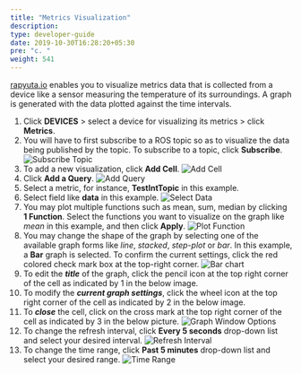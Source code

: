 ```yaml
---
title: "Metrics Visualization"
description:
type: developer-guide
date: 2019-10-30T16:28:20+05:30
pre: "c. "
weight: 541
---
```

[rapyuta.io](https://console.rapyuta.io) enables you to visualize metrics data that is
collected from a device like a sensor measuring the temperature of its surroundings.
A graph is generated with the data plotted against the time intervals.

1. Click **DEVICES** > select a device for visualizing its metrics > click **Metrics**.
2. You will have to first subscribe to a ROS topic so as to visualize the data being published by the topic. To subscribe to a topic, click **Subscribe**.
![Subscribe Topic](/images/getting-started/collect-visualise-metrics/subscribe-sys-metrics.png?classes=border,shadow&width=40pc)
3. To add a new visualization, click **Add Cell**.
![Add Cell](/images/getting-started/add-cell.png?classes=border,shadow&width=70pc)
4. Click **Add a Query**.
![Add Query](/images/getting-started/add-query.png?classes=border,shadow&width=70pc)
5. Select a metric, for instance, **TestIntTopic** in this example.
6. Select field like **data** in this example.
![Select Data](/images/getting-started/select-field-data.png?classes=border,shadow&width=70pc)
7. You may plot multiple functions such as mean, sum, median by clicking **1 Function**. Select the functions you want to visualize on the graph like *mean* in this example, and then click **Apply**.
![Plot Function](/images/getting-started/function.png?classes=border,shadow&width=70pc)
8. You may change the shape of the graph by selecting one of the available graph forms like *line*, *stacked*, *step-plot* or *bar*. In this example, a **Bar** graph is selected. To confirm the current settings, click the red colored check mark box at the top-right corner.
![Bar chart](/images/getting-started/bar-chart.png?classes=border,shadow&width=70pc)
9. To edit the ***title*** of the graph, click the pencil icon at the top right corner of the cell as indicated by 1 in the below image.
10. To modify the ***current graph settings***, click the wheel icon at the top right corner of the cell as indicated by 2 in the below image.
11. To ***close*** the cell, click on the cross mark at the top right corner of the cell as indicated by 3 in the below picture.
![Graph Window Options](/images/getting-started/graph-window.png?classes=border,shadow&width=70pc)
12. To change the refresh interval, click **Every 5 seconds** drop-down list and select your desired interval.
![Refresh Interval](/images/getting-started/refresh-interval.png?classes=border,shadow&width=70pc)
13. To change the time range, click **Past 5 minutes** drop-down list and select your desired range.
![Time Range](/images/getting-started/time-range.png?classes=border,shadow&width=70pc)